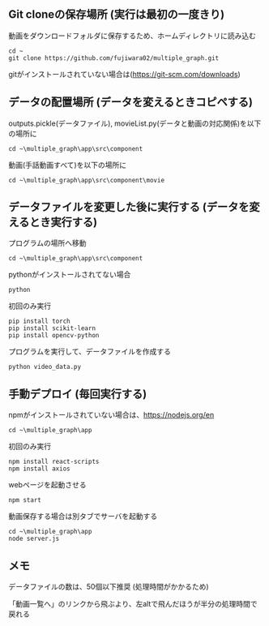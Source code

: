 ## Git cloneの保存場所 (実行は最初の一度きり)
動画をダウンロードフォルダに保存するため、ホームディレクトリに読み込む
```terminal
cd ~ 
git clone https://github.com/fujiwara02/multiple_graph.git 
```
gitがインストールされていない場合は(https://git-scm.com/downloads)

## データの配置場所 (データを変えるときコピペする)
outputs.pickle(データファイル), movieList.py(データと動画の対応関係)を以下の場所に
```terminal
cd ~\multiple_graph\app\src\component  
```
動画(手話動画すべて)を以下の場所に
```terminal
cd ~\multiple_graph\app\src\component\movie  
```

## データファイルを変更した後に実行する (データを変えるとき実行する)
プログラムの場所へ移動
```terminal
cd ~\multiple_graph\app\src\component 
``` 
pythonがインストールされてない場合
```terminal
python                    
```
初回のみ実行
```terminal
pip install torch         
pip install scikit-learn  
pip install opencv-python
```
プログラムを実行して、データファイルを作成する
```terminal
python video_data.py
```

## 手動デプロイ (毎回実行する)

npmがインストールされていない場合は、https://nodejs.org/en
```terminal
cd ~\multiple_graph\app
```
初回のみ実行
```terminal
npm install react-scripts 
npm install axios        
```
webページを起動させる
```terminal
npm start
```

動画保存する場合は別タブでサーバを起動する
```terminal
cd ~\multiple_graph\app
node server.js
```

## メモ
データファイルの数は、50個以下推奨 (処理時間がかかるため)

「動画一覧へ」のリンクから飛ぶより、左altで飛んだほうが半分の処理時間で戻れる

